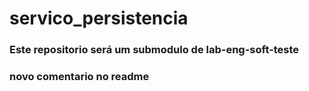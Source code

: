 # servico_persistencia

### Este repositorio será um submodulo de lab-eng-soft-teste

### novo comentario no readme
